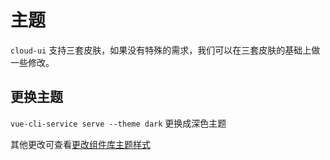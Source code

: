 # 主题

`cloud-ui` 支持三套皮肤，如果没有特殊的需求，我们可以在三套皮肤的基础上做一些修改。

## 更换主题

`vue-cli-service serve --theme dark` 更换成深色主题

其他更改可查看[更改组件库主题样式](http://localhost:8082/cloud-admin-site/guide/essentials/style.html#%E6%9B%B4%E6%94%B9%E7%BB%84%E4%BB%B6%E5%BA%93%E4%B8%BB%E9%A2%98%E6%A0%B7%E5%BC%8F)
